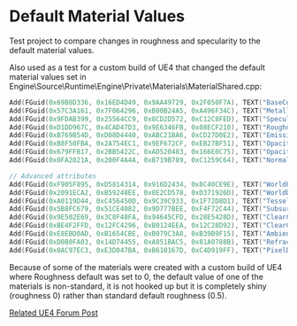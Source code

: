 # Default Material Values
Test project to compare changes in roughness and specularity to the default material values.

Also used as a test for a custom build of UE4 that changed the default material values set
in Engine\Source\Runtime\Engine\Private\Materials\MaterialShared.cpp:

```c++
Add(FGuid(0x69B8D336, 0x16ED4D49, 0x9AA49729, 0x2F050F7A), TEXT("BaseColor"),     MP_BaseColor,     MCT_Float3, FVector4(0,0,0,0),  SF_Pixel);
Add(FGuid(0x57C3A161, 0x7F064296, 0xB00B24A5, 0xA496F34C), TEXT("Metallic"),      MP_Metallic,      MCT_Float,  FVector4(0,0,0,0),  SF_Pixel);
Add(FGuid(0x9FDAB399, 0x25564CC9, 0x8CD2D572, 0xC12C8FED), TEXT("Specular"),      MP_Specular,      MCT_Float,  FVector4(.5,0,0,0), SF_Pixel);
Add(FGuid(0xD1DD967C, 0x4CAD47D3, 0x9E6346FB, 0x08ECF210), TEXT("Roughness"),     MP_Roughness,     MCT_Float,  FVector4(.5,0,0,0), SF_Pixel);
Add(FGuid(0xB769B54D, 0xD08D4440, 0xABC21BA6, 0xCD27D0E2), TEXT("EmissiveColor"), MP_EmissiveColor, MCT_Float3, FVector4(0,0,0,0),  SF_Pixel);
Add(FGuid(0xB8F50FBA, 0x2A754EC1, 0x9EF672CF, 0xEB27BF51), TEXT("Opacity"),       MP_Opacity,       MCT_Float,  FVector4(1,0,0,0),  SF_Pixel);
Add(FGuid(0x679FFB17, 0x2BB5422C, 0xAD520483, 0x166E0C75), TEXT("OpacityMask"),   MP_OpacityMask,   MCT_Float,  FVector4(1,0,0,0),  SF_Pixel);
Add(FGuid(0x0FA2821A, 0x200F4A4A, 0xB719B789, 0xC1259C64), TEXT("Normal"),        MP_Normal,        MCT_Float3, FVector4(0,0,1,0),  SF_Pixel);

// Advanced attributes
Add(FGuid(0xF905F895, 0xD5814314, 0x916D2434, 0x8C40CE9E), TEXT("WorldPositionOffset"),    MP_WorldPositionOffset,     MCT_Float3,  FVector4(0,0,0,0),  SF_Vertex);
Add(FGuid(0x2091ECA2, 0xB59248EE, 0x8E2CD578, 0xD371926D), TEXT("WorldDisplacement"),      MP_WorldDisplacement,       MCT_Float3,  FVector4(0,0,0,0),  SF_Domain);
Add(FGuid(0xA0119D44, 0xC456450D, 0x9C39C933, 0x1F72D8D1), TEXT("TessellationMultiplier"), MP_TessellationMultiplier,  MCT_Float,   FVector4(1,0,0,0),  SF_Hull);
Add(FGuid(0x5B8FC679, 0x51CE4082, 0x9D777BEE, 0xF4F72C44), TEXT("SubsurfaceColor"),        MP_SubsurfaceColor,         MCT_Float3,  FVector4(1,1,1,0),  SF_Pixel);
Add(FGuid(0x9E502E69, 0x3C8F48FA, 0x94645CFD, 0x28E5428D), TEXT("ClearCoat"),              MP_CustomData0,             MCT_Float,   FVector4(1,0,0,0),  SF_Pixel);
Add(FGuid(0xBE4F2FFD, 0x12FC4296, 0xB0124EEA, 0x12C28D92), TEXT("ClearCoatRoughness"),     MP_CustomData1,             MCT_Float,   FVector4(.1,0,0,0), SF_Pixel);
Add(FGuid(0xE8EBD0AD, 0xB1654CBE, 0xB079C3A8, 0xB39B9F15), TEXT("AmbientOcclusion"),       MP_AmbientOcclusion,        MCT_Float,   FVector4(1,0,0,0),  SF_Pixel);
Add(FGuid(0xD0B0FA03, 0x14D74455, 0xA851BAC5, 0x81A0788B), TEXT("Refraction"),             MP_Refraction,              MCT_Float2,  FVector4(1,0,0,0),  SF_Pixel);
Add(FGuid(0x0AC97EC3, 0xE3D047BA, 0xB610167D, 0xC4D919FF), TEXT("PixelDepthOffset"),       MP_PixelDepthOffset,        MCT_Float,   FVector4(0,0,0,0),  SF_Pixel);
```

Because of some of the materials were created with a custom build of UE4 where Roughness default was set to 0, the default value of one of the materials is non-standard, it is not hooked up but it is completely shiny (roughness 0) rather than standard default roughness (0.5).

[Related UE4 Forum Post](https://forums.unrealengine.com/development-discussion/rendering/60519-default-roughness)
